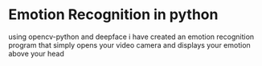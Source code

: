 # Emotion Recognition in python
using opencv-python and deepface i have created an emotion recognition program that simply opens your video camera and displays your emotion above your head
